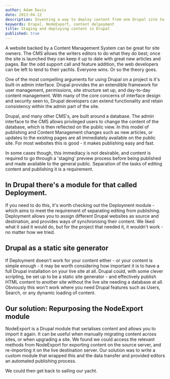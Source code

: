 ```yaml
---
author: Adam Davis
date: 2013-04-12
description: Inventing a way to deploy content from one Drupal site to another
keywords: Drupal, NodeExport, content delpoyment
title: Staging and deploying content in Drupal
published: true
---
```


A website backed by a Content Management System can be great for site owners. The CMS allows the writers editors to do what they do best; once the site is launched they can keep it up to date with great new articles and pages.  Bar the odd support call and feature addition, the web developers can be left to tend to their yachts. Everyone wins. Or so the theory goes. 

One of the most compelling arguments for using Drupal on a project is it's built-in admin interface. Drupal provides the an extendible framework for user management, permissions, site structure set up, and day-to-day content management. With many of the core concerns of interface design and security seen to, Drupal developers can extend functionality and retain consistency within the admin part of the site. 

Drupal, and many other CMS's, are built around a database. The admin interface to the CMS allows privileged users to change the content of the database, which is then reflected on the public view. In this model of publishing and Content Management changes such as new articles, or updates to the existing pages are all immediately available on the public site. For most websites this is good - it makes publishing easy and fast. 

In some cases though, this immediacy is not desirable, and content is required to go through a 'staging' preview process before being published and made available to the general public. Separation of the tasks of editing content and publishing it is  a requirement.

## In Drupal there's a module for that called Deployment. 
If you need to do this, it's worth checking out the Deployment module - which aims to meet the requirement of separating editing from publishing. Deployment allows you to assign different Drupal websites as source and destination, and provides ways of synchronising their content.  We liked what it said it would do, but for the project that needed it, it wouldn't work  - no matter how we tried. 

## Drupal as a static site generator
If Deployment doesn't work for your content either - or your content is simple enough - it may be worth considering how important it is to have a full Drupal installation on your live site at all. Drupal could, with some clever scripting, be set up to be a static site generator - and effectively publish HTML content to another site without the live site needing a database at all. Obviously this won't work where you need Drupal features such as Users, Search, or any dynamic loading of content.   

## Our solution: Repurposing the NodeExport module
NodeExport is a Drupal module that serialises content and allows you to import it again. It can be useful when manually migrating content across sites, or when upgrading a site. We found we could access the relevant methods from NodeExport for exporting content on the source server, and re-importing it on the live destination server. Our solution was to write a custom module that wrapped this and the data transfer and provided editors an automated publishing process. 

We could then get back to sailing our yacht. 





